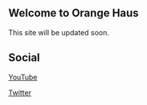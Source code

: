 ## Welcome to Orange Haus
This site will be updated soon.

## Social
[YouTube](https://www.youtube.com/user/thriftshopgames)

[Twitter](https://twitter.com/jacobbashista)